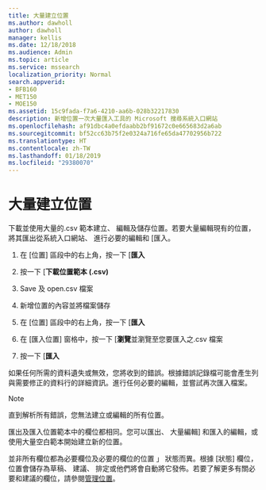 ```yaml
---
title: 大量建立位置
ms.author: dawholl
author: dawholl
manager: kellis
ms.date: 12/18/2018
ms.audience: Admin
ms.topic: article
ms.service: mssearch
localization_priority: Normal
search.appverid:
- BFB160
- MET150
- MOE150
ms.assetid: 15c9fada-f7a6-4210-aa6b-028b32217830
description: 新增位置一次大量匯入工具的 Microsoft 搜尋系統入口網站
ms.openlocfilehash: af91dbc4a0efdaabb2bf91672c0e665683d2a6ab
ms.sourcegitcommit: bf52cc63b75f2e0324a716fe65da47702956b722
ms.translationtype: HT
ms.contentlocale: zh-TW
ms.lasthandoff: 01/18/2019
ms.locfileid: "29380070"
---
```

# <a name="bulk-create-locations"></a>大量建立位置

下載並使用大量的.csv 範本建立、 編輯及儲存位置。若要大量編輯現有的位置，將其匯出從系統入口網站、 進行必要的編輯和 [匯入。
  
1. 在 [位置] 區段中的右上角，按一下 [**匯入**
    
2. 按一下 [**下載位置範本 (.csv)**
    
3. Save 及 open.csv 檔案
    
4. 新增位置的內容並將檔案儲存
    
5. 在 [位置] 區段中的右上角，按一下 [**匯入**
    
6. 在 [匯入位置] 窗格中，按一下 [**瀏覽**並瀏覽至您要匯入之.csv 檔案 
    
7. 按一下 [**匯入**
    
如果任何所需的資料遺失或無效，您將收到的錯誤。根據錯誤記錄檔可能會產生列與需要修正的資料行的詳細資訊。進行任何必要的編輯，並嘗試再次匯入檔案。
  
> [!NOTE]
> 直到解析所有錯誤，您無法建立或編輯的所有位置。 
  
匯出及匯入位置範本中的欄位都相同。您可以匯出、 大量編輯] 和匯入的編輯，或使用大量空白範本開始建立新的位置。
  
並非所有欄位都為必要欄位及必要的欄位的位置 」 狀態而異。根據 [狀態] 欄位，位置會儲存為草稿、 建議、 排定或他們將會自動將它發佈。若要了解更多有關必要和建議的欄位，請參閱[管理位置](manage-locations.md)。

  

